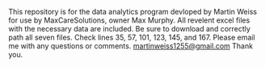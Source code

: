 This repository is for the data analytics program devloped by Martin Weiss for use by MaxCareSolutions, owner Max Murphy. 
All revelent excel files with the necessary data are included. Be sure to download and correctly path all seven files. Check lines 35, 57, 101, 123, 145, and 167.
Please email me with any questions or comments. martinweiss1255@gmail.com
Thank you. 
